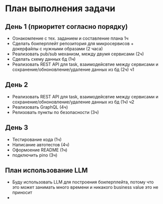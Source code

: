 # План выполнения задачи

## День 1 (приоритет согласно порядку)
- Ознакомление с тех. заданием и составление плана 1ч
- Сделать боилерплейт репозитория для микросервисов + докерфайлы с нужными образами (2 часа)
- Реализовать pub/sub механизм, между двумя сервисами (2ч)
- Сделать схему данных бд (1ч)
- Реализовать REST API для task, взаимодейсвтие между сервисами и сохранение/обноновление/удаление данных из бд (2ч) ч1

## День 2
- Реализовать REST API для task, взаимодейсвтие между сервисами и сохранение/обноновление/удаление данных из бд (1ч) ч2
- Реализовать GraphQL (4ч)
- Релизовать пункты по безопасности (3ч)

## День 3
- Тестирование кода (1ч)
- Написание автотестов (4ч)
- Оформоение README (1ч)
- подключить pino (3ч)

## План использование LLM
- Буду использовать LLM для построения боилерплейта, потому что это может занимать много времени и никакого business value
это не приносит
- 